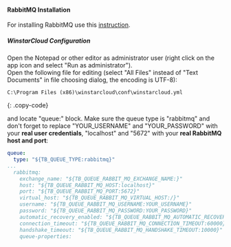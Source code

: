 #### RabbitMQ Installation

For installing RabbitMQ use this [instruction](https://www.rabbitmq.com/install-windows.html).

##### WinstarCloud Configuration


Open the Notepad or other editor as administrator user (right click on the app icon and select "Run as administrator").  
Open the following file for editing (select "All Files" instead of "Text Documents" in file choosing dialog, the encoding is UTF-8):

```text 
C:\Program Files (x86)\winstarcloud\conf\winstarcloud.yml
``` 
{: .copy-code}

and locate "queue:" block. Make sure the queue type is "rabbitmq" and don't forget to replace "YOUR_USERNAME" and "YOUR_PASSWORD" with your **real user credentials**, "localhost" and "5672" with your **real RabbitMQ host and port**:

```yml
queue:
  type: "${TB_QUEUE_TYPE:rabbitmq}"
...
  rabbitmq:
    exchange_name: "${TB_QUEUE_RABBIT_MQ_EXCHANGE_NAME:}"
    host: "${TB_QUEUE_RABBIT_MQ_HOST:localhost}"
    port: "${TB_QUEUE_RABBIT_MQ_PORT:5672}"
    virtual_host: "${TB_QUEUE_RABBIT_MQ_VIRTUAL_HOST:/}"
    username: "${TB_QUEUE_RABBIT_MQ_USERNAME:YOUR_USERNAME}"
    password: "${TB_QUEUE_RABBIT_MQ_PASSWORD:YOUR_PASSWORD}"
    automatic_recovery_enabled: "${TB_QUEUE_RABBIT_MQ_AUTOMATIC_RECOVERY_ENABLED:false}"
    connection_timeout: "${TB_QUEUE_RABBIT_MQ_CONNECTION_TIMEOUT:60000}"
    handshake_timeout: "${TB_QUEUE_RABBIT_MQ_HANDSHAKE_TIMEOUT:10000}"
    queue-properties:
```
